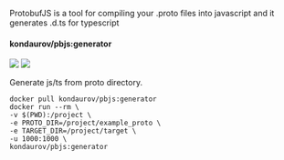 ProtobufJS is a tool for compiling your .proto files into javascript and it generates .d.ts for typescript

#### kondaurov/pbjs:generator

[![](https://images.microbadger.com/badges/image/kondaurov/pbjs:generator.svg)](https://microbadger.com/images/kondaurov/pbjs:publisher "Get your own image badge on microbadger.com")
[![](https://images.microbadger.com/badges/version/kondaurov/pbjs:generator.svg)](https://microbadger.com/images/kondaurov/pbjs:publisher "Get your own version badge on microbadger.com")

Generate js/ts from proto directory.

	docker pull kondaurov/pbjs:generator
	docker run --rm \
	-v $(PWD):/project \
	-e PROTO_DIR=/project/example_proto \
	-e TARGET_DIR=/project/target \
	-u 1000:1000 \
	kondaurov/pbjs:generator
